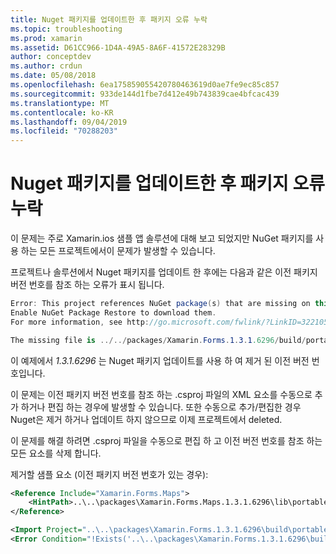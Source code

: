 ```yaml
---
title: Nuget 패키지를 업데이트한 후 패키지 오류 누락
ms.topic: troubleshooting
ms.prod: xamarin
ms.assetid: D61CC966-1D4A-49A5-8A6F-41572E28329B
author: conceptdev
ms.author: crdun
ms.date: 05/08/2018
ms.openlocfilehash: 6ea175859055420780463619d0ae7fe9ec85c857
ms.sourcegitcommit: 933de144d1fbe7d412e49b743839cae4bfcac439
ms.translationtype: MT
ms.contentlocale: ko-KR
ms.lasthandoff: 09/04/2019
ms.locfileid: "70288203"
---
```

# <a name="missing-packages-error-after-updating-nuget-packages"></a>Nuget 패키지를 업데이트한 후 패키지 오류 누락

이 문제는 주로 Xamarin.ios 샘플 앱 솔루션에 대해 보고 되었지만 NuGet 패키지를 사용 하는 모든 프로젝트에서이 문제가 발생할 수 있습니다.

프로젝트나 솔루션에서 Nuget 패키지를 업데이트 한 후에는 다음과 같은 이전 패키지 버전 번호를 참조 하는 오류가 표시 됩니다.

```csharp
Error: This project references NuGet package(s) that are missing on this computer.
Enable NuGet Package Restore to download them.
For more information, see http://go.microsoft.com/fwlink/?LinkID=322105

The missing file is ../../packages/Xamarin.Forms.1.3.1.6296/build/portable-win+net45+wp80+MonoAndroid10+MonoTouch10+Xamarin.iOS10/Xamarin.Forms.targets. (FormsGallery)
```

이 예제에서 *1.3.1.6296* 는 Nuget 패키지 업데이트를 사용 하 여 제거 된 이전 버전 번호입니다.

이 문제는 이전 패키지 버전 번호를 참조 하는 .csproj 파일의 XML 요소를 수동으로 추가 하거나 편집 하는 경우에 발생할 수 있습니다. 또한 수동으로 추가/편집한 경우 Nuget은 제거 하거나 업데이트 하지 않으므로 이제 프로젝트에서 deleted.

이 문제를 해결 하려면 .csproj 파일을 수동으로 편집 하 고 이전 버전 번호를 참조 하는 모든 요소를 삭제 합니다.

제거할 샘플 요소 (이전 패키지 버전 번호가 있는 경우):

```xml
<Reference Include="Xamarin.Forms.Maps">
    <HintPath>..\..\packages\Xamarin.Forms.Maps.1.3.1.6296\lib\portable-win+net45+wp80+MonoAndroid10+MonoTouch10+Xamarin.iOS10\Xamarin.Forms.Maps.dll</HintPath>
</Reference>

<Import Project="..\..\packages\Xamarin.Forms.1.3.1.6296\build\portable-win+net45+wp80+MonoAndroid10+MonoTouch10+Xamarin.iOS10\Xamarin.Forms.targets" Condition="Exists('..\..\packages\Xamarin.Forms.1.3.1.6296\build\portable-win+net45+wp80+MonoAndroid10+MonoTouch10+Xamarin.iOS10\Xamarin.Forms.targets')" />
<Error Condition="!Exists('..\..\packages\Xamarin.Forms.1.3.1.6296\build\portable-win+net45+wp80+MonoAndroid10+MonoTouch10+Xamarin.iOS10\Xamarin.Forms.targets')" Text="$([System.String]::Format('$(ErrorText)', '..\..\packages\Xamarin.Forms.1.3.1.6296\build\portable-win+net45+wp80+MonoAndroid10+MonoTouch10+Xamarin.iOS10\Xamarin.Forms.targets'))" />
```
